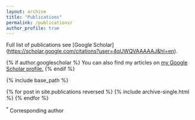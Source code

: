 ```yaml
---
layout: archive
title: "Publications"
permalink: /publications/
author_profile: true
---
```



Full list of publications see [Google Scholar] (https://scholar.google.com/citations?user=4qUWQVAAAAAJ&hl=en).

{% if author.googlescholar %}
  You can also find my articles on <u><a href="{{author.googlescholar}}">my Google Scholar profile</a>.</u>
{% endif %}

{% include base_path %}

{% for post in site.publications reversed %}
  {% include archive-single.html %}
{% endfor %}

<sup>*</sup> Corresponding author